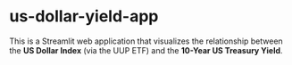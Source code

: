 # us-dollar-yield-app
This is a Streamlit web application that visualizes the relationship between the **US Dollar Index** (via the UUP ETF) and the **10-Year US Treasury Yield**.
